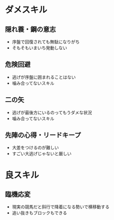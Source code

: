 # ダメスキル

## 隠れ蓑・鋼の意志
- 序盤で回復されても無駄になりがち
- そもそもいまいち発動しない

## 危険回避
- 逃げが序盤に囲まれることはない
- 噛み合ってないスキル

## 二の矢
- 逃げが最後方にいるのってもうダメな状況
- 噛み合ってないスキル

## 先陣の心得・リードキープ
- 大差をつけるのが難しい
- すごい大逃げじゃないと厳しい

# 良スキル

## 臨機応変
- 現実の競馬だと斜行で降着になる勢いで横移動する
- 追い抜きもブロックもできる
